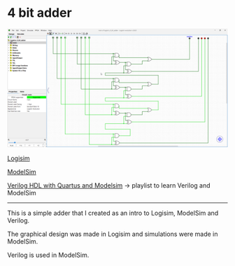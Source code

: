 # 4 bit adder

![Logisim](./4-bit-adder.png)

[Logisim](https://github.com/logisim-evolution/logisim-evolution)

[ModelSim](https://www.intel.com/content/www/us/en/software-kit/750368/modelsim-intel-fpgas-standard-edition-software-version-18-1.html)

[Verilog HDL with Quartus and Modelsim](https://www.youtube.com/playlist?list=PLXHMvqUANAFPO4id07GQggl64FS06TYWN) -> playlist to learn Verilog and ModelSim

---

This is a simple adder that I created as an intro to Logisim, ModelSim and Verilog.

The graphical design was made in Logisim and simulations were made in ModelSim.

Verilog is used in ModelSim.